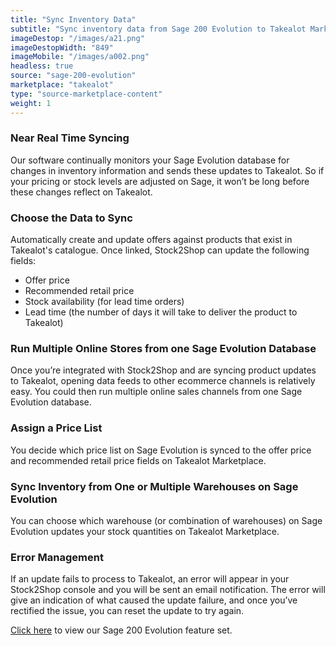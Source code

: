```yaml
---
title: "Sync Inventory Data"
subtitle: "Sync inventory data from Sage 200 Evolution to Takealot Marketplace."
imageDestop: "/images/a21.png"
imageDestopWidth: "849"
imageMobile: "/images/a002.png"
headless: true
source: "sage-200-evolution"
marketplace: "takealot"
type: "source-marketplace-content"
weight: 1
---
```


### Near Real Time Syncing
Our software continually monitors your Sage Evolution database for changes in inventory information and sends these updates to Takealot. So if your pricing or stock levels are adjusted on Sage, it won’t be long before these changes reflect on Takealot.

### Choose the Data to Sync
Automatically create and update offers against products that exist in Takealot's catalogue. Once linked, Stock2Shop can update the following fields:
- Offer price
- Recommended retail price
- Stock availability (for lead time orders)
- Lead time (the number of days it will take to deliver the product to Takealot)

### Run Multiple Online Stores from one Sage Evolution Database
Once you’re integrated with Stock2Shop and are syncing product updates to Takealot, opening data feeds to other ecommerce channels is relatively easy. You could then run multiple online sales channels from one Sage Evolution database.

### Assign a Price List
You decide which price list on Sage Evolution is synced to the offer price and recommended retail price fields on Takealot Marketplace.

### Sync Inventory from One or Multiple Warehouses on Sage Evolution
You can choose which warehouse (or combination of warehouses) on Sage Evolution updates your stock quantities on Takealot Marketplace.

### Error Management
If an update fails to process to Takealot, an error will appear in your Stock2Shop console and you will be sent an email notification. The error will give an indication of what caused the update failure, and once you’ve rectified the issue, you can reset the update to try again.

[Click here](/help/features/sage-200-evolution/ "Sage 200 Evolution Features") to view our Sage 200 Evolution feature set.